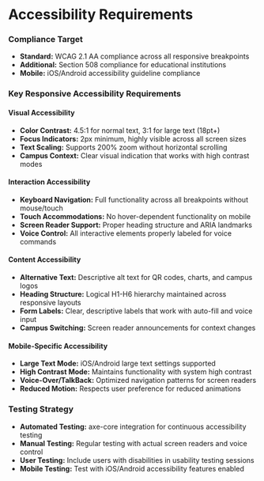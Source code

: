 # Accessibility Requirements

### Compliance Target
- **Standard:** WCAG 2.1 AA compliance across all responsive breakpoints
- **Additional:** Section 508 compliance for educational institutions
- **Mobile:** iOS/Android accessibility guideline compliance

### Key Responsive Accessibility Requirements

#### Visual Accessibility
- **Color Contrast:** 4.5:1 for normal text, 3:1 for large text (18pt+)
- **Focus Indicators:** 2px minimum, highly visible across all screen sizes
- **Text Scaling:** Supports 200% zoom without horizontal scrolling
- **Campus Context:** Clear visual indication that works with high contrast modes

#### Interaction Accessibility  
- **Keyboard Navigation:** Full functionality across all breakpoints without mouse/touch
- **Touch Accommodations:** No hover-dependent functionality on mobile
- **Screen Reader Support:** Proper heading structure and ARIA landmarks
- **Voice Control:** All interactive elements properly labeled for voice commands

#### Content Accessibility
- **Alternative Text:** Descriptive alt text for QR codes, charts, and campus logos
- **Heading Structure:** Logical H1-H6 hierarchy maintained across responsive layouts
- **Form Labels:** Clear, descriptive labels that work with auto-fill and voice input
- **Campus Switching:** Screen reader announcements for context changes

#### Mobile-Specific Accessibility
- **Large Text Mode:** iOS/Android large text settings supported
- **High Contrast Mode:** Maintains functionality with system high contrast
- **Voice-Over/TalkBack:** Optimized navigation patterns for screen readers
- **Reduced Motion:** Respects user preference for reduced animations

### Testing Strategy
- **Automated Testing:** axe-core integration for continuous accessibility testing
- **Manual Testing:** Regular testing with actual screen readers and voice control
- **User Testing:** Include users with disabilities in usability testing sessions
- **Mobile Testing:** Test with iOS/Android accessibility features enabled
